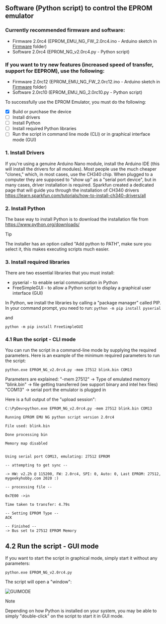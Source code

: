## Software (Python script) to control the EPROM emulator

### Currently recommended firmware and software:
* Firmware 2.0rc4 (EPROM_EMU_NG_FW_2.0rc4.ino - Arduino sketch in [Firmware](https://github.com/Kris-Sekula/EPROM-EMU-NG/tree/master/Firmware) folder)
* Software 2.0rc4 (EPROM_NG_v2.0rc4.py - Python script)

### If you want to try new features (increased speed of transfer, support for EEPROM), use the following:
* Firmware 2.0rc12 (EPROM_EMU_NG_FW_2.0rc12.ino - Arduino sketch in [Firmware](https://github.com/Kris-Sekula/EPROM-EMU-NG/tree/master/Firmware) folder)
* Software 2.0rc10 (EPROM_EMU_NG_2.0rc10.py - Python script)

To successfully use the EPROM Emulator, you must do the following:
- [x] Build or purchase the device
- [ ] Install drivers
- [ ] Install Python
- [ ] Install required Python libraries
- [ ] Run the script in command line mode (CLI) or in graphical interface mode (GUI)

### 1. Install Drivers
If you're using a genuine Arduino Nano module, install the Arduino IDE (this will install the drivers for all modules).
Most people use the much cheaper "clones," which, in most cases, use the CH340 chip. 
When plugged to a computer they are supposed to "show up" as a "serial port device", but in many cases, driver installation is required. 
Sparkfun created a dedicated page that will guide you through the installation of CH340 drivers
https://learn.sparkfun.com/tutorials/how-to-install-ch340-drivers/all

### 2. Install Python
The base way to install Python is to download the installation file from https://www.python.org/downloads/

> [!TIP]
> The installer has an option called "Add python<version> to PATH", make sure you select it, this makes executing scripts much easier.

### 3. Install required libraries
There are two essential libraries that you must install:
* pyserial - to enable serial communication in Python
* FreeSimpleGUI - to allow a Python script to display a graphical user interface (GUI)

In Python, we install the libraries by calling a "package manager" called PIP. In your command prompt, you need to run:
```python -m pip install pyserial```

and 

```python -m pip install FreeSimpleGUI```

### 4.1 Run the script - CLI mode
You can run the script in a command-line mode by supplying the required parameters. Here is an example of the minimum required parameters to run the script:

```python.exe EPROM_NG_v2.0rc4.py -mem 27512 blink.bin COM13```

Parameters are explained:
"-mem 27512" -> Type of emulated memory
"blink.bin" -> file getting transferred (we support binary and intel hex files)
"COM13" -> serial port the emulator is plugged in

Here is a full output of the "upload session":
```
C:\PyDev>python.exe EPROM_NG_v2.0rc4.py -mem 27512 blink.bin COM13

Running EPROM EMU NG python script version 2.0rc4

File used: blink.bin

Done processing bin

Memory map disabled


Using serial port COM13, emulating: 27512 EPROM

-- attempting to get sync --

-> HW: v2.2h @ 115200, FW: 2.0rc4, SPI: 0, Auto: 0, Last EPROM: 27512, mygeekyhobby.com 2020 :)

-- processing file --

0x7E00 ->in

Time taken to transfer: 4.79s

-- Setting EPROM Type --
ACK

-- Finished --
-> Bus set to 27512 EPROM Memory
```

## 4.2 Run the script - GUI mode
If you want to start the script in graphical mode, simply start it without any parameters:

```python.exe EPROM_NG_v2.0rc4.py```

The script will open a "window":

![GUIMODE](https://github.com/Kris-Sekula/EPROM-EMU-NG/blob/master/Pictures/running_GUI_mode.JPG)


> [!NOTE]
> Depending on how Python is installed on your system, you may be able to simply "double-click" on the script to start it in GUI mode.





